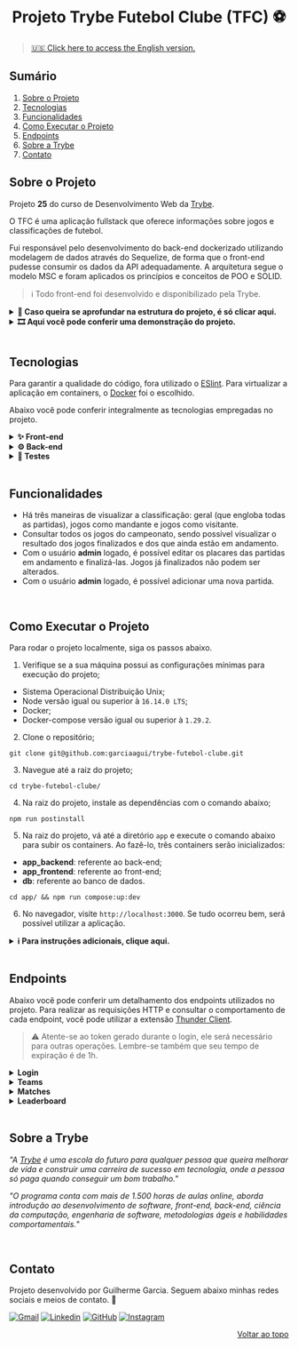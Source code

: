 <a name="readme-top"></a>

<h1 align="center">Projeto Trybe Futebol Clube (TFC) ⚽</h1>

> [🇺🇸 Click here to access the English version.](README.md)

## Sumário

<ol>
  <li><a href="#sobre-o-projeto">Sobre o Projeto</a></li>
  <li><a href="#tecnologias">Tecnologias</a></li>
  <li><a href="#funcionalidades">Funcionalidades</a></li>
  <li><a href="#como-executar-o-projeto">Como Executar o Projeto</a></li>
  <li><a href="#endpoints">Endpoints</a></li>
  <li><a href="#sobre-a-trybe">Sobre a Trybe</a></li>
  <li><a href="#contato">Contato</a></li>
</ol>

## Sobre o Projeto

Projeto **25** do curso de Desenvolvimento Web da [Trybe][trybe-site-url].

O TFC é uma aplicação fullstack que oferece informações sobre jogos e classificações de futebol.

Fui responsável pelo desenvolvimento do back-end dockerizado utilizando modelagem de dados através do Sequelize, de forma que o front-end pudesse consumir os dados da API adequadamente. A arquitetura segue o modelo MSC e foram aplicados os princípios e conceitos de POO e SOLID.

> ℹ️ Todo front-end foi desenvolvido e disponibilizado pela Trybe.

<details>
  <summary><strong> 🧱 Caso queira se aprofundar na estrutura do projeto, é só clicar aqui.</strong></summary><br />

O projeto é composto de 4 entidades:

1️⃣ **Banco de dados:**

- É um container docker MySQL já configurado no `docker-compose` através de um serviço definido como `db`.
- Tem o papel de fornecer dados para o serviço de back-end.
- Você também pode conectar a um Cliente MySQL (Workbench, Beekeeper, DBeaver e etc), colocando as credenciais configuradas no `docker-compose` no serviço `db`.

2️⃣ **Back-end:**

- Roda na porta `3001` do `localhost`, porta pela qual o front-end faz requisições por padrão;
- A aplicação é inicializada a partir do arquivo `app/backend/src/server.ts`;
- O `express` é executado e a aplicação ouve a porta que vem das variáveis de ambiente;
- Todas as dependências extras (tal como `joi`, `boom`, `express-async-errors`...) devem ser listadas em `app/backend/packages.npm`.

3️⃣ **Front-end:**

- Roda na porta `3000` do `localhost`;
- O front se comunica com serviço de back-end pela url `http://localhost:3001`.

4️⃣ **Docker:**

- O `docker-compose` tem a responsabilidade de unir todos os serviços conteinerizados (backend, frontend e db) e subir o projeto completo com o comando `npm run compose:up` ou `npm run compose:up:dev`;
</details>

<details>
  <summary><strong> 🎞️ Aqui você pode conferir uma demonstração do projeto.</strong></summary><br />
  
  https://user-images.githubusercontent.com/70448374/216853287-5550cb20-0d01-42da-85c4-c1fc1551faa7.mp4

</details>

<br/>

## Tecnologias

Para garantir a qualidade do código, fora utilizado o [ESlint][eslint-url]. Para virtualizar a aplicação em containers, o [Docker][docker-url] foi o escolhido.

Abaixo você pode conferir integralmente as tecnologias empregadas no projeto.

<details>
  <summary><strong>✨ Front-end</strong></summary><br />

- [HTML5][html5-url]
- [CSS3][css3-url]
- [JavaScript][javascript-url]
- [React.js][react-url]
- [React Router][react-router-url]
- [Axios][axios-url]
- [dotenv][dotenv-url]

---

</details>

<details>
  <summary><strong>⚙️ Back-end</strong></summary><br />

- [Node.js][node-url]
- [Typescript][typescript-url]
- [MySQL][mysql-url]
- [Express][express-url]
- [Sequelize][sequelize-url]
- [JWT][jwt-url]
- [Bcryptjs][bcryptjs-url]
- [dotenv][dotenv-url]

---

</details>

<details>
  <summary><strong>🧪 Testes</strong></summary><br />

- [Chai][chai-url]
- [Mocha][mocha-url]
- [Sinon.js][sinon-url]

---

</details>

<br/>

## Funcionalidades

<ul>
  <li>Há três maneiras de visualizar a classificação: geral (que engloba todas as partidas), jogos como mandante e jogos como visitante.</li>
  <li>Consultar todos os jogos do campeonato, sendo possível visualizar o resultado dos jogos finalizados e dos que ainda estão em andamento.</li>
  <li>Com o usuário <strong>admin</strong> logado, é possível editar os placares das partidas em andamento e finalizá-las. Jogos já finalizados não podem ser alterados.</li>
  <li>Com o usuário <strong>admin</strong> logado, é possível adicionar uma nova partida.</li>
</ul>

<br/>

## Como Executar o Projeto

Para rodar o projeto localmente, siga os passos abaixo.

1. Verifique se a sua máquina possui as configurações mínimas para execução do projeto;

- Sistema Operacional Distribuição Unix;
- Node versão igual ou superior à `16.14.0 LTS`;
- Docker;
- Docker-compose versão igual ou superior à `1.29.2`.

2. Clone o repositório;

```
git clone git@github.com:garciaagui/trybe-futebol-clube.git
```

3. Navegue até a raiz do projeto;

```
cd trybe-futebol-clube/
```

4. Na raiz do projeto, instale as dependências com o comando abaixo;

```
npm run postinstall
```

5. Na raiz do projeto, vá até a diretório `app` e execute o comando abaixo para subir os containers. Ao fazê-lo, três containers serão inicializados:

- **app_backend**: referente ao back-end;
- **app_frontend**: referente ao front-end;
- **db**: referente ao banco de dados.

```
cd app/ && npm run compose:up:dev
```

6. No navegador, visite `http://localhost:3000`. Se tudo ocorreu bem, será possível utilizar a aplicação.

<details>
  <summary><strong> ℹ️ Para instruções adicionais, clique aqui.</strong></summary><br />

- Para executar os testes do back-end, vá até o diretório `app/backend/` e utilize o comando abaixo.

```
npm run test:coverage
```

- Para inicializar a aplicação fora do container e conectar com seu banco local, siga os passos abaixo.

1. Vá até o diretório `app/backend/`;
2. Renomeie o arquivo `.env.example` para `.env`;
3. Configure os valores de acordo com o cenário do seu ambiente (credenciais de banco de dados, secrets desejadas e etc).
</details>

<br/>

## Endpoints

Abaixo você pode conferir um detalhamento dos endpoints utilizados no projeto. Para realizar as requisições HTTP e consultar o comportamento de cada endpoint, você pode utilizar a extensão [Thunder Client](https://www.thunderclient.com/).

> ⚠️ Atente-se ao token gerado durante o login, ele será necessário para outras operações. Lembre-se também que seu tempo de expiração é de 1h.

<details>
  <summary><strong>Login</strong></summary>

### POST /login

- Valida o login do usuário e retorna um token gerado com jsonwebtoken (jwt).
- O token gerado deve ser inserido no Header `Authorization` para autenticar outras operações. Lembre-se de guardá-lo e tenha em mente que seu tempo de expiração é de 1h.
- URL: `http://localhost:3001/login`
- O corpo da requisição deve conter o seguinte formato:

```
{
  "email": "string",
  "password": "string"
}
```

### GET /login/validate

- Valida o login do usuário e retorna o `role` (admin ou user) do usuário.
- 🔑 O token é validado neste endpoint.
- URL: `http://localhost:3001/login/validate`

---

</details>

<details>
  <summary><strong>Teams</strong></summary>
  
### GET /teams
- Retorna todos os times registrados no banco de dados.
- URL: `http://localhost:3001/teams`

### GET /teams/:id

- Retorna o time de acordo com o id passado no endpoint.
- Exemplo de URL: `http://localhost:3001/teams/1`

---

</details>
  
<details>
  <summary><strong>Matches</strong></summary>
  
### GET /matches
- Retorna todas as partidas registradas no banco de dados.
- URL: `http://localhost:3001/matches`

### POST /matches

- Registra uma nova partida.
- 🔑 O token é validado neste endpoint.
- URL: `http://localhost:3001/matches`
- O corpo da requisição deve conter o seguinte formato:

```
{
  "homeTeamId": number, // O valor deve ser o id do time
  "awayTeamId": number, // O valor deve ser o id do time
  "homeTeamGoals": number,
  "awayTeamGoals": number,
}
```

### PATCH /matches/:id

- Atualiza o placar da partida cujo id foi passado no endpoint.
- Exemplo de URL: `http://localhost:3001/matches/42`
- O corpo da requisição deve conter o seguinte formato:

```
{
  "homeTeamGoals": number,
  "awayTeamGoals": number
}
```

### PATCH /matches/:id/finish

- Finaliza a partida cujo id foi passado no endpoint.
- Exemplo de URL: `http://localhost:3001/matches/42/finish`
- Nada precisa ser inserido no corpo da requisição.

---

</details>

<details>
  <summary><strong>Leaderboard</strong></summary>
  
### GET /leaderboard
- Descrição: Retorna a classificação geral do campeonato (considera todas as partidas).
- URL: `http://localhost:3001/leaderboard`

### GET /leaderboard/home

- Descrição: Retorna a classificação baseada somente nos jogos disputados em casa.
- URL: `http://localhost:3001/leaderboard/home`

### GET /leaderboard/away

- Descrição: Retorna a classificação baseada somente nos jogos disputados como visitante.
- URL: `http://localhost:3001/leaderboard/away`

---

</details>

<br/>

## Sobre a Trybe

_"A [Trybe][trybe-site-url] é uma escola do futuro para qualquer pessoa que queira melhorar de vida e construir uma carreira de sucesso em tecnologia, onde a pessoa só paga quando conseguir um bom trabalho."_

_"O programa conta com mais de 1.500 horas de aulas online, aborda introdução ao desenvolvimento de software, front-end, back-end, ciência da computação, engenharia de software, metodologias ágeis e habilidades comportamentais._"

<br/>

## Contato

Projeto desenvolvido por Guilherme Garcia. Seguem abaixo minhas redes sociais e meios de contato. 🤘

[![Gmail][gmail-badge]][gmail-url]
[![Linkedin][linkedin-badge]][linkedin-url]
[![GitHub][github-badge]][github-url]
[![Instagram][instagram-badge]][instagram-url]

<p align="right"><a href="#readme-top">Voltar ao topo</a></p>

<!-- MARKDOWN LINKS & IMAGES -->

[trybe-site-url]: https://www.betrybe.com/
[axios-url]: https://axios-http.com/docs/intro
[bcryptjs-url]: https://www.npmjs.com/package/bcryptjs
[chai-url]: https://www.chaijs.com/
[cors-url]: https://www.npmjs.com/package/cors
[css3-url]: https://developer.mozilla.org/en-US/docs/Web/CSS
[docker-url]: https://www.docker.com/
[dotenv-url]: https://www.dotenv.org/
[eslint-url]: https://eslint.org/
[express-url]: https://expressjs.com/
[html5-url]: https://developer.mozilla.org/en-US/docs/Web/HTML
[javascript-url]: https://developer.mozilla.org/en-US/docs/Web/JavaScript
[jest-url]: https://jestjs.io/
[jwt-url]: https://jwt.io/
[mocha-url]: https://mochajs.org/
[mysql-url]: https://www.mysql.com/
[node-url]: https://nodejs.org/en/
[react-url]: https://reactjs.org/
[react-router-url]: https://reactrouter.com/en/main
[sequelize-url]: https://sequelize.org/
[sinon-url]: https://sinonjs.org/
[typescript-url]: https://www.typescriptlang.org/
[gmail-badge]: https://img.shields.io/badge/Gmail-D14836?style=for-the-badge&logo=gmail&logoColor=white
[gmail-url]: mailto:garciaguig@gmail.com
[linkedin-badge]: https://img.shields.io/badge/LinkedIn-0077B5?style=for-the-badge&logo=linkedin&logoColor=white
[linkedin-url]: https://www.linkedin.com/in/garciaagui/
[github-badge]: https://img.shields.io/badge/GitHub-100000?style=for-the-badge&logo=github&logoColor=white
[github-url]: https://github.com/garciaagui
[instagram-badge]: https://img.shields.io/badge/Instagram-E4405F?style=for-the-badge&logo=instagram&logoColor=white
[instagram-url]: https://www.instagram.com/garciaagui/
